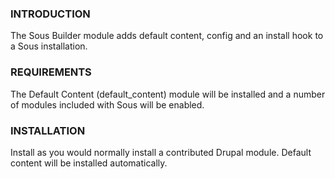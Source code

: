 
### INTRODUCTION

The Sous Builder module adds default content, config and an install hook to a Sous installation.

### REQUIREMENTS

The Default Content (default_content) module will be installed and a number of modules included with Sous will be enabled.

### INSTALLATION

Install as you would normally install a contributed Drupal module. Default content will be installed automatically.

